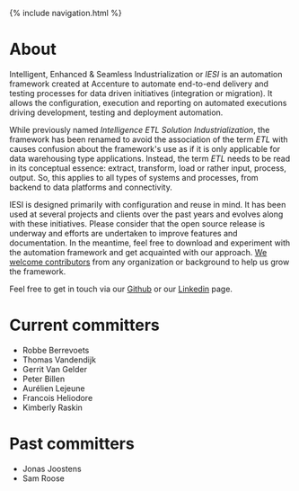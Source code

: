 {% include navigation.html %}

# About

Intelligent, Enhanced & Seamless  Industrialization or *IESI* is an automation framework created at Accenture to automate end-to-end delivery and 
testing processes for data driven initiatives (integration or migration). It allows the configuration, execution and 
reporting on automated executions driving development, testing and deployment automation. 

While previously named *Intelligence ETL Solution Industrialization*, the framework has been renamed to avoid the association of the term *ETL* with causes confusion about the framework's use as if it is only applicable for data warehousing type applications. 
Instead, the term *ETL* needs to be read in its conceptual essence: extract, transform, load or rather input, process, output. So, this applies to all types of systems and processes, from backend to data platforms and connectivity.

IESI is designed primarily with configuration and reuse in mind. 
It has been used at several projects and clients over the past years and evolves along with these initiatives. 
Please consider that the open source release is underway and efforts are undertaken to improve features and documentation. 
In the meantime, feel free to download and experiment with the automation framework and get acquainted with our approach. 
[We welcome contributors](/{{site.repository}}/pages/contribute/contribute.html) from any organization or background to help us grow the framework.

Feel free to get in touch via our [Github](https://github.com/metadew/iesi) or our [Linkedin](https://www.linkedin.com/company/metadew) page.

# Current committers

* Robbe Berrevoets
* Thomas Vandendijk
* Gerrit Van Gelder
* Peter Billen
* Aurélien Lejeune
* Francois Heliodore
* Kimberly Raskin

# Past committers

* Jonas Joostens
* Sam Roose
